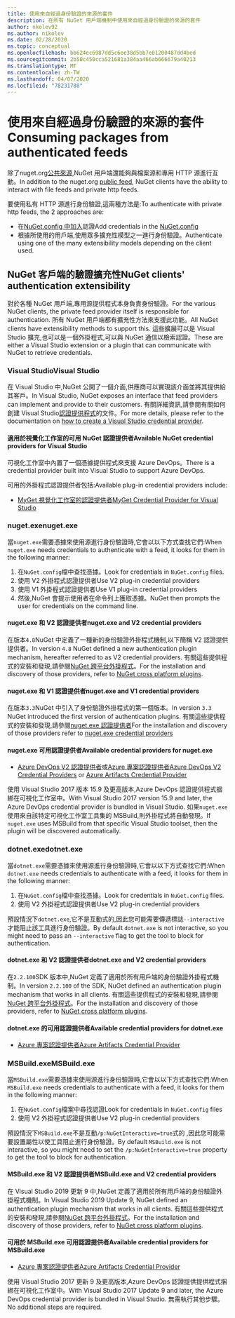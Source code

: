 ```yaml
---
title: 使用來自經過身份驗證的來源的套件
description: 在所有 NuGet 用戶端機制中使用來自經過身份驗證的來源的套件
author: nkolev92
ms.author: nikolev
ms.date: 02/28/2020
ms.topic: conceptual
ms.openlocfilehash: bb624ec6987dd5c6ee38d5bb7e01200487dd4bed
ms.sourcegitcommit: 2b50c450cca521681a384aa466ab666679a40213
ms.translationtype: MT
ms.contentlocale: zh-TW
ms.lasthandoff: 04/07/2020
ms.locfileid: "78231788"
---
```

# <a name="consuming-packages-from-authenticated-feeds"></a><span data-ttu-id="49498-103">使用來自經過身份驗證的來源的套件</span><span class="sxs-lookup"><span data-stu-id="49498-103">Consuming packages from authenticated feeds</span></span>

<span data-ttu-id="49498-104">除了nuget.org[公共來源](https://api.nuget.org/v3/index.json),NuGet 用戶端還能夠與檔案源和專用 HTTP 源進行互動。</span><span class="sxs-lookup"><span data-stu-id="49498-104">In addition to the nuget.org [public feed](https://api.nuget.org/v3/index.json), NuGet clients have the ability to interact with file feeds and private http feeds.</span></span>


<span data-ttu-id="49498-105">要使用私有 HTTP 源進行身份驗證,這兩種方法是:</span><span class="sxs-lookup"><span data-stu-id="49498-105">To authenticate with private http feeds, the 2 approaches are:</span></span>

* <span data-ttu-id="49498-106">在[NuGet.config 中加入](../reference/nuget-config-file.md#packagesourcecredentials)認證</span><span class="sxs-lookup"><span data-stu-id="49498-106">Add credentials in the [NuGet.config](../reference/nuget-config-file.md#packagesourcecredentials)</span></span>
* <span data-ttu-id="49498-107">根據所使用的用戶端,使用眾多擴充性模型之一進行身份驗證。</span><span class="sxs-lookup"><span data-stu-id="49498-107">Authenticate using one of the many extensibility models depending on the client used.</span></span>

## <a name="nuget-clients-authentication-extensibility"></a><span data-ttu-id="49498-108">NuGet 客戶端的驗證擴充性</span><span class="sxs-lookup"><span data-stu-id="49498-108">NuGet clients' authentication extensibility</span></span>

<span data-ttu-id="49498-109">對於各種 NuGet 用戶端,專用源提供程式本身負責身份驗證。</span><span class="sxs-lookup"><span data-stu-id="49498-109">For the various NuGet clients, the private feed provider itself is responsible for authentication.</span></span>
<span data-ttu-id="49498-110">所有 NuGet 用戶端都有擴充性方法來支援此功能。</span><span class="sxs-lookup"><span data-stu-id="49498-110">All NuGet clients have extensibility methods to support this.</span></span> <span data-ttu-id="49498-111">這些擴展可以是 Visual Studio 擴充,也可以是一個外掛程式,可以與 NuGet 通信以檢索認證。</span><span class="sxs-lookup"><span data-stu-id="49498-111">These are either a Visual Studio extension or a plugin that can communicate with NuGet to retrieve credentials.</span></span>

### <a name="visual-studio"></a><span data-ttu-id="49498-112">Visual Studio</span><span class="sxs-lookup"><span data-stu-id="49498-112">Visual Studio</span></span>

<span data-ttu-id="49498-113">在 Visual Studio 中,NuGet 公開了一個介面,供應商可以實現該介面並將其提供給其客戶。</span><span class="sxs-lookup"><span data-stu-id="49498-113">In Visual Studio, NuGet exposes an interface that feed providers can implement and provide to their customers.</span></span> <span data-ttu-id="49498-114">有關詳細資訊,請參閱有關如何創建 Visual Studio[認證提供程式](../reference/extensibility/NuGet-Credential-Providers-for-Visual-Studio.md)的文件。</span><span class="sxs-lookup"><span data-stu-id="49498-114">For more details, please refer to the documentation on [how to create a Visual Studio credential provider](../reference/extensibility/NuGet-Credential-Providers-for-Visual-Studio.md).</span></span>

#### <a name="available-nuget-credential-providers-for-visual-studio"></a><span data-ttu-id="49498-115">適用於視覺化工作室的可用 NuGet 認證提供者</span><span class="sxs-lookup"><span data-stu-id="49498-115">Available NuGet credential providers for Visual Studio</span></span>

<span data-ttu-id="49498-116">可視化工作室中內置了一個憑據提供程式來支援 Azure DevOps。</span><span class="sxs-lookup"><span data-stu-id="49498-116">There is a credential provider built into Visual Studio to support Azure DevOps.</span></span>


<span data-ttu-id="49498-117">可用的外掛程式認證提供者包括:</span><span class="sxs-lookup"><span data-stu-id="49498-117">Available plug-in credential providers include:</span></span>

* [<span data-ttu-id="49498-118">MyGet 視覺化工作室的認證提供者</span><span class="sxs-lookup"><span data-stu-id="49498-118">MyGet Credential Provider for Visual Studio</span></span>](http://docs.myget.org/docs/reference/credential-provider-for-visual-studio)

### <a name="nugetexe"></a><span data-ttu-id="49498-119">nuget.exe</span><span class="sxs-lookup"><span data-stu-id="49498-119">nuget.exe</span></span>

<span data-ttu-id="49498-120">當`nuget.exe`需要憑據來使用源進行身份驗證時,它會以以下方式查找它們:</span><span class="sxs-lookup"><span data-stu-id="49498-120">When `nuget.exe` needs credentials to authenticate with a feed, it looks for them in the following manner:</span></span>

1. <span data-ttu-id="49498-121">在`NuGet.config`檔中查找憑據。</span><span class="sxs-lookup"><span data-stu-id="49498-121">Look for credentials in `NuGet.config` files.</span></span>
1. <span data-ttu-id="49498-122">使用 V2 外掛程式認證提供者</span><span class="sxs-lookup"><span data-stu-id="49498-122">Use V2 plug-in credential providers</span></span>
1. <span data-ttu-id="49498-123">使用 V1 外掛程式認證提供者</span><span class="sxs-lookup"><span data-stu-id="49498-123">Use V1 plug-in credential providers</span></span>
1. <span data-ttu-id="49498-124">然後,NuGet 會提示使用者在命令列上獲取憑據。</span><span class="sxs-lookup"><span data-stu-id="49498-124">NuGet then prompts the user for credentials on the command line.</span></span>

#### <a name="nugetexe-and-v2-credential-providers"></a><span data-ttu-id="49498-125">nuget.exe 和 V2 認證提供者</span><span class="sxs-lookup"><span data-stu-id="49498-125">nuget.exe and V2 credential providers</span></span>

<span data-ttu-id="49498-126">在版本`4.8`NuGet 中定義了一種新的身份驗證外掛程式機制,以下簡稱 V2 認證提供提供者。</span><span class="sxs-lookup"><span data-stu-id="49498-126">In version `4.8` NuGet defined a new authentication plugin mechanism, hereafter referred to as V2 credential providers.</span></span>
<span data-ttu-id="49498-127">有關這些提供程式的安裝和發現,請參閱[NuGet 跨平台外掛程式](../reference/extensibility/NuGet-Cross-Platform-Plugins.md#plugin-installation-and-discovery)。</span><span class="sxs-lookup"><span data-stu-id="49498-127">For the installation and discovery of those providers, refer to [NuGet cross platform plugins](../reference/extensibility/NuGet-Cross-Platform-Plugins.md#plugin-installation-and-discovery).</span></span>

#### <a name="nugetexe-and-v1-credential-providers"></a><span data-ttu-id="49498-128">nuget.exe 和 V1 認證提供者</span><span class="sxs-lookup"><span data-stu-id="49498-128">nuget.exe and V1 credential providers</span></span>

<span data-ttu-id="49498-129">在版本`3.3`NuGet 中引入了身份驗證外掛程式的第一個版本。</span><span class="sxs-lookup"><span data-stu-id="49498-129">In version `3.3` NuGet introduced the first version of authentication plugins.</span></span>
<span data-ttu-id="49498-130">有關這些提供程式的安裝和發現,請參閱[nuget.exe 認證提供者](../reference/extensibility/nuget-exe-Credential-Providers.md#nugetexe-credential-provider-discovery)</span><span class="sxs-lookup"><span data-stu-id="49498-130">For the installation and discovery of those providers refer to [nuget.exe credential providers](../reference/extensibility/nuget-exe-Credential-Providers.md#nugetexe-credential-provider-discovery)</span></span>

#### <a name="available-credential-providers-for-nugetexe"></a><span data-ttu-id="49498-131">nuget.exe 可用認證提供者</span><span class="sxs-lookup"><span data-stu-id="49498-131">Available credential providers for nuget.exe</span></span>

* <span data-ttu-id="49498-132">[Azure DevOps V2 認證提供者](/azure/devops/artifacts/nuget/nuget-exe?view=azure-devops#add-a-feed-to-nuget-482-or-later)或[Azure 專案認證提供者](https://github.com/microsoft/artifacts-credprovider)</span><span class="sxs-lookup"><span data-stu-id="49498-132">[Azure DevOps V2 Credential Providers](/azure/devops/artifacts/nuget/nuget-exe?view=azure-devops#add-a-feed-to-nuget-482-or-later) or [Azure Artifacts Credential Provider](https://github.com/microsoft/artifacts-credprovider)</span></span>

<span data-ttu-id="49498-133">使用 Visual Studio 2017 版本 15.9 及更高版本,Azure DevOps 認證提供程式捆綁在可視化工作室中。</span><span class="sxs-lookup"><span data-stu-id="49498-133">With Visual Studio 2017 version 15.9 and later, the Azure DevOps credential provider is bundled in Visual Studio.</span></span>
<span data-ttu-id="49498-134">如果`nuget.exe`使用來自該特定可視化工作室工具集的 MSBuild,則外掛程式將自動發現。</span><span class="sxs-lookup"><span data-stu-id="49498-134">If `nuget.exe` uses MSBuild from that specific Visual Studio toolset, then the plugin will be discovered automatically.</span></span>

### <a name="dotnetexe"></a><span data-ttu-id="49498-135">dotnet.exe</span><span class="sxs-lookup"><span data-stu-id="49498-135">dotnet.exe</span></span>

<span data-ttu-id="49498-136">當`dotnet.exe`需要憑據來使用源進行身份驗證時,它會以以下方式查找它們:</span><span class="sxs-lookup"><span data-stu-id="49498-136">When `dotnet.exe` needs credentials to authenticate with a feed, it looks for them in the following manner:</span></span>

1. <span data-ttu-id="49498-137">在`NuGet.config`檔中查找憑據。</span><span class="sxs-lookup"><span data-stu-id="49498-137">Look for credentials in `NuGet.config` files.</span></span>
1. <span data-ttu-id="49498-138">使用 V2 外掛程式認證提供者</span><span class="sxs-lookup"><span data-stu-id="49498-138">Use V2 plug-in credential providers</span></span>

<span data-ttu-id="49498-139">預設情況下`dotnet.exe`,它不是互動式的,因此您可能需要傳遞標誌`--interactive`才能阻止該工具進行身份驗證。</span><span class="sxs-lookup"><span data-stu-id="49498-139">By default `dotnet.exe` is not interactive, so you might need to pass an `--interactive` flag to get the tool to block for authentication.</span></span>

#### <a name="dotnetexe-and-v2-credential-providers"></a><span data-ttu-id="49498-140">dotnet.exe 和 V2 認證提供者</span><span class="sxs-lookup"><span data-stu-id="49498-140">dotnet.exe and V2 credential providers</span></span>

<span data-ttu-id="49498-141">在`2.2.100`SDK 版本中,NuGet 定義了適用於所有用戶端的身份驗證外掛程式機制。</span><span class="sxs-lookup"><span data-stu-id="49498-141">In version `2.2.100` of the SDK, NuGet defined an authentication plugin mechanism that works in all clients.</span></span>
<span data-ttu-id="49498-142">有關這些提供程式的安裝和發現,請參閱[NuGet 跨平台外掛程式](../reference/extensibility/NuGet-Cross-Platform-Plugins.md#plugin-installation-and-discovery)。</span><span class="sxs-lookup"><span data-stu-id="49498-142">For the installation and discovery of those providers, refer to [NuGet cross platform plugins](../reference/extensibility/NuGet-Cross-Platform-Plugins.md#plugin-installation-and-discovery).</span></span>

#### <a name="available-credential-providers-for-dotnetexe"></a><span data-ttu-id="49498-143">dotnet.exe 的可用認證提供者</span><span class="sxs-lookup"><span data-stu-id="49498-143">Available credential providers for dotnet.exe</span></span>

* [<span data-ttu-id="49498-144">Azure 專案認證提供者</span><span class="sxs-lookup"><span data-stu-id="49498-144">Azure Artifacts Credential Provider</span></span>](https://github.com/microsoft/artifacts-credprovider)

### <a name="msbuildexe"></a><span data-ttu-id="49498-145">MSBuild.exe</span><span class="sxs-lookup"><span data-stu-id="49498-145">MSBuild.exe</span></span>

<span data-ttu-id="49498-146">當`MSBuild.exe`需要憑據來使用源進行身份驗證時,它會以以下方式查找它們:</span><span class="sxs-lookup"><span data-stu-id="49498-146">When `MSBuild.exe` needs credentials to authenticate with a feed, it looks for them in the following manner:</span></span>

1. <span data-ttu-id="49498-147">在`NuGet.config`檔案中尋找認證</span><span class="sxs-lookup"><span data-stu-id="49498-147">Look for credentials in `NuGet.config` files</span></span>
1. <span data-ttu-id="49498-148">使用 V2 外掛程式認證提供者</span><span class="sxs-lookup"><span data-stu-id="49498-148">Use V2 plug-in credential providers</span></span>

<span data-ttu-id="49498-149">預設情況下`MSBuild.exe`不是互動`/p:NuGetInteractive=true`式的 ,因此您可能需要設置屬性以使工具阻止進行身份驗證。</span><span class="sxs-lookup"><span data-stu-id="49498-149">By default `MSBuild.exe` is not interactive, so you might need to set the `/p:NuGetInteractive=true` property to get the tool to block for authentication.</span></span>

#### <a name="msbuildexe-and-v2-credential-providers"></a><span data-ttu-id="49498-150">MSBuild.exe 和 V2 認證提供者</span><span class="sxs-lookup"><span data-stu-id="49498-150">MSBuild.exe and V2 credential providers</span></span>

<span data-ttu-id="49498-151">在 Visual Studio 2019 更新 9 中,NuGet 定義了適用於所有用戶端的身份驗證外掛程式機制。</span><span class="sxs-lookup"><span data-stu-id="49498-151">In Visual Studio 2019 Update 9, NuGet defined an authentication plugin mechanism that works in all clients.</span></span>
<span data-ttu-id="49498-152">有關這些提供程式的安裝和發現,請參閱[NuGet 跨平台外掛程式](../reference/extensibility/NuGet-Cross-Platform-Plugins.md#plugin-installation-and-discovery)。</span><span class="sxs-lookup"><span data-stu-id="49498-152">For the installation and discovery of those providers, refer to [NuGet cross platform plugins](../reference/extensibility/NuGet-Cross-Platform-Plugins.md#plugin-installation-and-discovery).</span></span>

#### <a name="available-credential-providers-for-msbuildexe"></a><span data-ttu-id="49498-153">可用於 MSBuild.exe 可用認證提供者</span><span class="sxs-lookup"><span data-stu-id="49498-153">Available credential providers for MSBuild.exe</span></span>

* [<span data-ttu-id="49498-154">Azure 專案認證提供者</span><span class="sxs-lookup"><span data-stu-id="49498-154">Azure Artifacts Credential Provider</span></span>](https://github.com/microsoft/artifacts-credprovider)

<span data-ttu-id="49498-155">使用 Visual Studio 2017 更新 9 及更高版本,Azure DevOps 認證提供提供程式捆綁在可視化工作室中。</span><span class="sxs-lookup"><span data-stu-id="49498-155">With Visual Studio 2017 Update 9 and later, the Azure DevOps credential provider is bundled in Visual Studio.</span></span> <span data-ttu-id="49498-156">無需執行其他步驟。</span><span class="sxs-lookup"><span data-stu-id="49498-156">No additional steps are required.</span></span>
